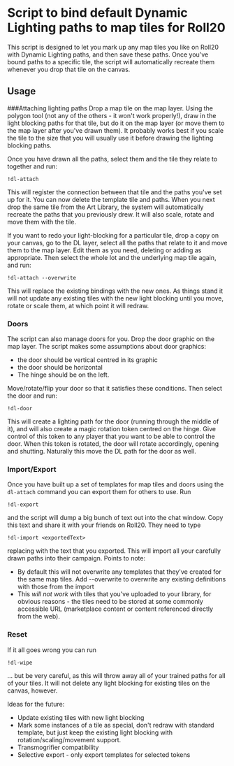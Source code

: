 # Script to bind default Dynamic Lighting paths to map tiles for Roll20

This script is designed to let you mark up any map tiles you like on Roll20 with Dynamic Lighting paths, and then save these paths. Once you've bound paths to a specific tile, the script will automatically recreate them whenever you drop that tile on the canvas.

## Usage
###Attaching lighting paths
Drop a map tile on the map layer. Using the polygon tool (not any of the others - it won't work properly!), draw in the light blocking paths for that tile, but do it on the map layer (or move them to the map layer after you've drawn them). It probably works best if you scale the tile to the size that you will usually use it before drawing the lighting blocking paths.

Once you have drawn all the paths, select them and the tile they relate to together and run:

```
!dl-attach
```

This will register the connection between that tile and the paths you've set up for it. You can now delete the template tile and paths. When you next drop the same tile from the Art Library, the system will automatically recreate the paths that you previously drew. It will also scale, rotate and move them with the tile.

If you want to redo your light-blocking for a particular tile, drop a copy on your canvas, go to the DL layer, select all the paths that relate to it and move them to the map layer. Edit them as you need, deleting or adding as appropriate. Then select the whole lot and the underlying map tile again, and run:

```
!dl-attach --overwrite
```

This will replace the existing bindings with the new ones. As things stand it will not update any existing tiles with the new light blocking until you move, rotate or scale them, at which point it will redraw.

### Doors

The script can also manage doors for you. Drop the door graphic on the map layer. The script makes some assumptions about door graphics: 
* the door should be vertical centred in its graphic
* the door should be horizontal
* The hinge should be on the left.

Move/rotate/flip your door so that it satisfies these conditions. Then select the door and run:

```
!dl-door
```

This will create a lighting path for the door (running through the middle of it), and will also create a magic rotation token centred on the hinge. Give control of this token to any player that you want to be able to control the door. When this token is rotated, the door will rotate accordingly, opening and shutting. Naturally this move the DL path for the door as well.

### Import/Export

Once you have built up a set of templates for map tiles and doors using the `dl-attach` command you can export them for others to use. Run
```
!dl-export
```
and the script will dump a big bunch of text out into the chat window. Copy this text and share it with your friends on Roll20. They need to type 

```
!dl-import <exportedText>
```

replacing <exportedText> with the text that you exported. This will import all your carefully drawn paths into their campaign. Points to note:

* By default this will not overwrite any templates that they've created for the same map tiles. Add --overwrite to overwrite any existing definitions with those from the import
* This *will not work* with tiles that you've uploaded to your library, for obvious reasons - the tiles need to be stored at some commonly accessible URL (marketplace content or content referenced directly from the web).

### Reset
If it all goes wrong you can run 

```
!dl-wipe
```

... but be very careful, as this will throw away all of your trained paths for all of your tiles. It will not delete any light blocking for existing tiles on the canvas, however.

Ideas for the future:

* Update existing tiles with new light blocking
* Mark some instances of a tile as special, don't redraw with standard template, but just keep the existing light blocking with rotation/scaling/movement support.
* Transmogrifier compatibility
* Selective export - only export templates for selected tokens 

